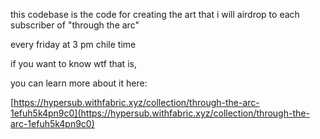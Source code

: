 this codebase is the code for creating the art that i will airdrop to each subscriber of "through the arc"

every friday at 3 pm chile time

if you want to know wtf that is,

you can learn more about it here:

[https://hypersub.withfabric.xyz/collection/through-the-arc-1efuh5k4pn9c0](https://hypersub.withfabric.xyz/collection/through-the-arc-1efuh5k4pn9c0)
